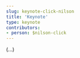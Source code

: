 ```yaml
---
slug: keynote-click-nilson
title: 'Keynote'
type: keynote
contributors:
- person: $nilson-click
---
```


(...)